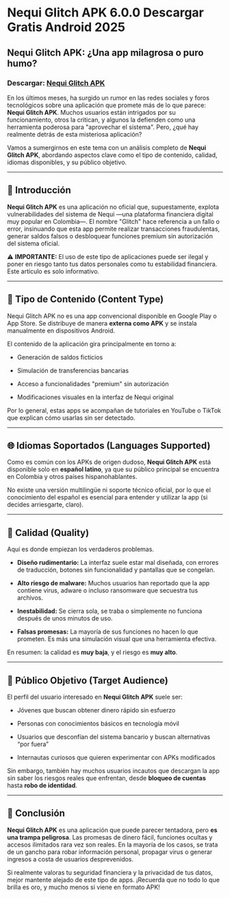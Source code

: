 ﻿# Nequi Glitch APK 6.0.0 Descargar Gratis Android 2025

## Nequi Glitch APK: ¿Una app milagrosa o puro humo?
### Descargar: [Nequi Glitch APK](https://tinyurl.com/36h7esuw)
En los últimos meses, ha surgido un rumor en las redes sociales y foros tecnológicos sobre una aplicación que promete más de lo que parece: **Nequi Glitch APK**. Muchos usuarios están intrigados por su funcionamiento, otros la critican, y algunos la defienden como una herramienta poderosa para "aprovechar el sistema". Pero, ¿qué hay realmente detrás de esta misteriosa aplicación?

Vamos a sumergirnos en este tema con un análisis completo de **Nequi Glitch APK**, abordando aspectos clave como el tipo de contenido, calidad, idiomas disponibles, y su público objetivo.

----------

## 📱 Introducción

**Nequi Glitch APK** es una aplicación no oficial que, supuestamente, explota vulnerabilidades del sistema de Nequi —una plataforma financiera digital muy popular en Colombia—. El nombre "Glitch" hace referencia a un fallo o error, insinuando que esta app permite realizar transacciones fraudulentas, generar saldos falsos o desbloquear funciones premium sin autorización del sistema oficial.

⚠️ **IMPORTANTE:** El uso de este tipo de aplicaciones puede ser ilegal y poner en riesgo tanto tus datos personales como tu estabilidad financiera. Este artículo es solo informativo.

----------

## 📂 Tipo de Contenido (Content Type)

Nequi Glitch APK no es una app convencional disponible en Google Play o App Store. Se distribuye de manera **externa como APK** y se instala manualmente en dispositivos Android.

El contenido de la aplicación gira principalmente en torno a:

-   Generación de saldos ficticios
    
-   Simulación de transferencias bancarias
    
-   Acceso a funcionalidades "premium" sin autorización
    
-   Modificaciones visuales en la interfaz de Nequi original
    

Por lo general, estas apps se acompañan de tutoriales en YouTube o TikTok que explican cómo usarlas sin ser detectado.

----------

## 🌐 Idiomas Soportados (Languages Supported)

Como es común con los APKs de origen dudoso, **Nequi Glitch APK** está disponible solo en **español latino**, ya que su público principal se encuentra en Colombia y otros países hispanohablantes.

No existe una versión multilingüe ni soporte técnico oficial, por lo que el conocimiento del español es esencial para entender y utilizar la app (si decides arriesgarte, claro).

----------

## 🎥 Calidad (Quality)

Aquí es donde empiezan los verdaderos problemas.

-   **Diseño rudimentario:** La interfaz suele estar mal diseñada, con errores de traducción, botones sin funcionalidad y pantallas que se congelan.
    
-   **Alto riesgo de malware:** Muchos usuarios han reportado que la app contiene virus, adware o incluso ransomware que secuestra tus archivos.
    
-   **Inestabilidad:** Se cierra sola, se traba o simplemente no funciona después de unos minutos de uso.
    
-   **Falsas promesas:** La mayoría de sus funciones no hacen lo que prometen. Es más una simulación visual que una herramienta efectiva.
    

En resumen: la calidad es **muy baja**, y el riesgo es **muy alto**.

----------

## 🎯 Público Objetivo (Target Audience)

El perfil del usuario interesado en **Nequi Glitch APK** suele ser:

-   Jóvenes que buscan obtener dinero rápido sin esfuerzo
    
-   Personas con conocimientos básicos en tecnología móvil
    
-   Usuarios que desconfían del sistema bancario y buscan alternativas “por fuera”
    
-   Internautas curiosos que quieren experimentar con APKs modificados
    

Sin embargo, también hay muchos usuarios incautos que descargan la app sin saber los riesgos reales que enfrentan, desde **bloqueo de cuentas** hasta **robo de identidad**.

----------

## 🛑 Conclusión

**Nequi Glitch APK** es una aplicación que puede parecer tentadora, pero **es una trampa peligrosa**. Las promesas de dinero fácil, funciones ocultas y accesos ilimitados rara vez son reales. En la mayoría de los casos, se trata de un gancho para robar información personal, propagar virus o generar ingresos a costa de usuarios desprevenidos.

Si realmente valoras tu seguridad financiera y la privacidad de tus datos, mejor mantente alejado de este tipo de apps. ¡Recuerda que no todo lo que brilla es oro, y mucho menos si viene en formato APK!
